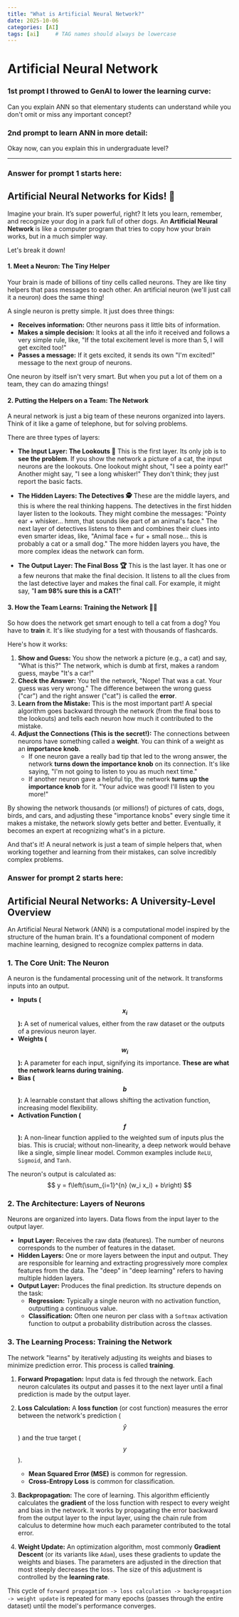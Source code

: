 ```yaml
---
title: "What is Artificial Neural Network?"
date: 2025-10-06
categories: [AI]
tags: [ai]     # TAG names should always be lowercase
---
```


# Artificial Neural Network

### 1st prompt I throwed to GenAI to lower the learning curve:
Can you explain ANN so that elementary students can understand while you don't omit or miss any important concept?

### 2nd prompt to learn ANN in more detail:
Okay now, can you explain this in undergraduate level?

---


### Answer for prompt 1 starts here:

## **Artificial Neural Networks for Kids! 🧠**

Imagine your brain. It’s super powerful, right? It lets you learn, remember, and recognize your dog in a park full of other dogs. An **Artificial Neural Network** is like a computer program that tries to copy how your brain works, but in a much simpler way.

Let's break it down!

#### **1. Meet a Neuron: The Tiny Helper**

Your brain is made of billions of tiny cells called neurons. They are like tiny helpers that pass messages to each other. An artificial neuron (we'll just call it a neuron) does the same thing!

A single neuron is pretty simple. It just does three things:
* **Receives information:** Other neurons pass it little bits of information.
* **Makes a simple decision:** It looks at all the info it received and follows a very simple rule, like, "If the total excitement level is more than 5, I will get excited too!"
* **Passes a message:** If it gets excited, it sends its own "I'm excited!" message to the next group of neurons.

One neuron by itself isn't very smart. But when you put a lot of them on a team, they can do amazing things!

#### **2. Putting the Helpers on a Team: The Network**

A neural network is just a big team of these neurons organized into layers. Think of it like a game of telephone, but for solving problems.

There are three types of layers:

* **The Input Layer: The Lookouts 👀**
    This is the first layer. Its only job is to **see the problem**. If you show the network a picture of a cat, the input neurons are the lookouts. One lookout might shout, "I see a pointy ear!" Another might say, "I see a long whisker!" They don't think; they just report the basic facts.

* **The Hidden Layers: The Detectives 🕵️**
    These are the middle layers, and this is where the real thinking happens. The detectives in the first hidden layer listen to the lookouts. They might combine the messages: "Pointy ear + whisker... hmm, that sounds like part of an animal's face." The next layer of detectives listens to them and combines their clues into even smarter ideas, like, "Animal face + fur + small nose... this is probably a cat or a small dog." The more hidden layers you have, the more complex ideas the network can form.

* **The Output Layer: The Final Boss 🏆**
    This is the last layer. It has one or a few neurons that make the final decision. It listens to all the clues from the last detective layer and makes the final call. For example, it might say, "**I am 98% sure this is a CAT!**"

#### **3. How the Team Learns: Training the Network 🏋️‍♂️**

So how does the network get smart enough to tell a cat from a dog? You have to **train** it. It's like studying for a test with thousands of flashcards.

Here's how it works:

1.  **Show and Guess:** You show the network a picture (e.g., a cat) and say, "What is this?" The network, which is dumb at first, makes a random guess, maybe "It's a car!"
2.  **Check the Answer:** You tell the network, "Nope! That was a cat. Your guess was very wrong." The difference between the wrong guess ("car") and the right answer ("cat") is called the **error**.
3.  **Learn from the Mistake:** This is the most important part! A special algorithm goes backward through the network (from the final boss to the lookouts) and tells each neuron how much it contributed to the mistake.
4.  **Adjust the Connections (This is the secret!):** The connections between neurons have something called a **weight**. You can think of a weight as an **importance knob**.
    * If one neuron gave a really bad tip that led to the wrong answer, the network **turns down the importance knob** on its connection. It's like saying, "I'm not going to listen to you as much next time."
    * If another neuron gave a helpful tip, the network **turns up the importance knob** for it. "Your advice was good! I'll listen to you more!"

By showing the network thousands (or millions!) of pictures of cats, dogs, birds, and cars, and adjusting these "importance knobs" every single time it makes a mistake, the network slowly gets better and better. Eventually, it becomes an expert at recognizing what's in a picture.

And that's it! A neural network is just a team of simple helpers that, when working together and learning from their mistakes, can solve incredibly complex problems.

### Answer for prompt 2 starts here:

## **Artificial Neural Networks: A University-Level Overview**

An Artificial Neural Network (ANN) is a computational model inspired by the structure of the human brain. It's a foundational component of modern machine learning, designed to recognize complex patterns in data.

### **1. The Core Unit: The Neuron**

A neuron is the fundamental processing unit of the network. It transforms inputs into an output.

-   **Inputs ($$x_i$$):** A set of numerical values, either from the raw dataset or the outputs of a previous neuron layer.
-   **Weights ($$w_i$$):** A parameter for each input, signifying its importance. **These are what the network learns during training.**
-   **Bias ($$b$$):** A learnable constant that allows shifting the activation function, increasing model flexibility.
-   **Activation Function ($$f$$):** A non-linear function applied to the weighted sum of inputs plus the bias. This is crucial; without non-linearity, a deep network would behave like a single, simple linear model. Common examples include `ReLU`, `Sigmoid`, and `Tanh`.

The neuron's output is calculated as:
$$
y = f\left(\sum_{i=1}^{n} (w_i x_i) + b\right)
$$

### **2. The Architecture: Layers of Neurons**

Neurons are organized into layers. Data flows from the input layer to the output layer.

-   **Input Layer:** Receives the raw data (features). The number of neurons corresponds to the number of features in the dataset.
-   **Hidden Layers:** One or more layers between the input and output. They are responsible for learning and extracting progressively more complex features from the data. The "deep" in "deep learning" refers to having multiple hidden layers.
-   **Output Layer:** Produces the final prediction. Its structure depends on the task:
    -   **Regression:** Typically a single neuron with no activation function, outputting a continuous value.
    -   **Classification:** Often one neuron per class with a `Softmax` activation function to output a probability distribution across the classes.

### **3. The Learning Process: Training the Network**

The network "learns" by iteratively adjusting its weights and biases to minimize prediction error. This process is called **training**.

1.  **Forward Propagation:** Input data is fed through the network. Each neuron calculates its output and passes it to the next layer until a final prediction is made by the output layer.

2.  **Loss Calculation:** A **loss function** (or cost function) measures the error between the network's prediction ($$\hat{y}$$) and the true target ($$y$$).
    -   **Mean Squared Error (MSE)** is common for regression.
    -   **Cross-Entropy Loss** is common for classification.

3.  **Backpropagation:** The core of learning. This algorithm efficiently calculates the **gradient** of the loss function with respect to every weight and bias in the network. It works by propagating the error backward from the output layer to the input layer, using the chain rule from calculus to determine how much each parameter contributed to the total error.

4.  **Weight Update:** An optimization algorithm, most commonly **Gradient Descent** (or its variants like `Adam`), uses these gradients to update the weights and biases. The parameters are adjusted in the direction that most steeply decreases the loss. The size of this adjustment is controlled by the **learning rate**.

This cycle of `forward propagation -> loss calculation -> backpropagation -> weight update` is repeated for many epochs (passes through the entire dataset) until the model's performance converges.